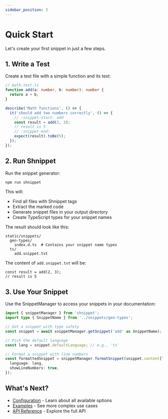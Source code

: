 ```yaml
---
sidebar_position: 3
---
```


# Quick Start

Let's create your first snippet in just a few steps.

## 1. Write a Test

Create a test file with a simple function and its test:

```typescript
// math.test.ts
function add(a: number, b: number): number {
  return a + b;
}

describe('Math functions', () => {
  it('should add two numbers correctly', () => {
    // :snippet-start: add
    const result = add(2, 3);
    // result is 5
    // :snippet-end:
    expect(result).toBe(5);
  });
});
```

## 2. Run Shnippet

Run the snippet generator:

```bash
npm run shnippet
```

This will:
- Find all files with Shnippet tags
- Extract the marked code
- Generate snippet files in your output directory
- Create TypeScript types for your snippet names

The result should look like this:

```
static/snippets/
  gen-types/
    index.d.ts  # Contains your snippet name types
  ts/
    add.snippet.txt
```

The content of `add.snippet.txt` will be:
```
const result = add(2, 3);
// result is 5
```

## 3. Use Your Snippet

Use the SnippetManager to access your snippets in your documentation:

```typescript
import { snippetManager } from 'shnippet';
import type { SnippetName } from '../snippets/gen-types';

// Get a snippet with type safety
const snippet = await snippetManager.getSnippet('add' as SnippetName);

// Pick the default language
const lang = snippet.defaultLanguage; // e.g., 'ts'

// Format a snippet with line numbers
const formattedSnippet = snippetManager.formatSnippet(snippet.content[lang], {
  language: lang,
  showLineNumbers: true,
});
```

## What's Next?

- [Configuration](./configuration) - Learn about all available options
- [Examples](./examples) - See more complex use cases
- [API Reference](./api) - Explore the full API 